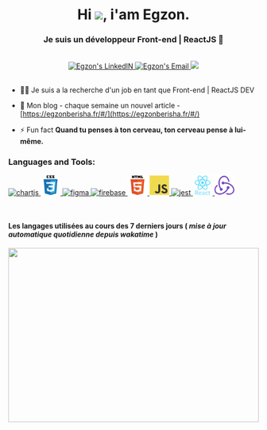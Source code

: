 <h1 align="center"> Hi <img src="https://media.giphy.com/media/hvRJCLFzcasrR4ia7z/giphy.gif" width="30px">, i'am Egzon.
<h3 align="center">Je suis un développeur Front-end | ReactJS 🚀</h3><br/>
 
<div align="center">
<a href="https://www.linkedin.com/in/egzonberishabordeaux/">
  <img alt="Egzon's LinkedIN" width="22px" src="https://raw.githubusercontent.com/peterthehan/peterthehan/master/assets/linkedin.svg" />
</a>
<a href="mailto: egzonberisha232@gmail.com">
  <img  alt="Egzon's Email" width="22px" src="https://img.icons8.com/fluent/48/000000/gmail-new.png" />
</a>
<img src="https://visitor-badge.glitch.me/badge?page_id=deveb2020"></img>
</div>
<br />



- 🧑‍💼 Je suis a la recherche d'un job en tant que Front-end | ReactJS DEV

- 📝 Mon blog - chaque semaine un nouvel article - [https://egzonberisha.fr/#/](https://egzonberisha.fr/#/)

- ⚡ Fun fact **Quand tu penses à ton cerveau, ton cerveau pense à lui-même.**


<h3 align="left">Languages and Tools:</h3>
<p align="left"> <a href="https://www.chartjs.org" target="_blank"> <img src="https://www.chartjs.org/media/logo-title.svg" alt="chartjs" width="40" height="40"/> </a> <a href="https://www.w3schools.com/css/" target="_blank"> <img src="https://raw.githubusercontent.com/devicons/devicon/master/icons/css3/css3-original-wordmark.svg" alt="css3" width="40" height="40"/> </a> <a href="https://www.figma.com/" target="_blank"> <img src="https://www.vectorlogo.zone/logos/figma/figma-icon.svg" alt="figma" width="40" height="40"/> </a> <a href="https://firebase.google.com/" target="_blank"> <img src="https://www.vectorlogo.zone/logos/firebase/firebase-icon.svg" alt="firebase" width="40" height="40"/> </a> <a href="https://www.w3.org/html/" target="_blank"> <img src="https://raw.githubusercontent.com/devicons/devicon/master/icons/html5/html5-original-wordmark.svg" alt="html5" width="40" height="40"/> </a> <a href="https://developer.mozilla.org/en-US/docs/Web/JavaScript" target="_blank"> <img src="https://raw.githubusercontent.com/devicons/devicon/master/icons/javascript/javascript-original.svg" alt="javascript" width="40" height="40"/> </a> <a href="https://jestjs.io" target="_blank"> <img src="https://www.vectorlogo.zone/logos/jestjsio/jestjsio-icon.svg" alt="jest" width="40" height="40"/> </a> <a href="https://reactjs.org/" target="_blank"> <img src="https://raw.githubusercontent.com/devicons/devicon/master/icons/react/react-original-wordmark.svg" alt="react" width="40" height="40"/> </a> <a href="https://redux.js.org" target="_blank"> <img src="https://raw.githubusercontent.com/devicons/devicon/master/icons/redux/redux-original.svg" alt="redux" width="40" height="40"/> </a> </p>






<br/>
<div align="center">
  <h4 align="left">Les langages utilisées au cours des 7 derniers jours ( <i>mise à jour automatique quotidienne depuis wakatime </i>)</h3>
  <img  src="https://wakatime.com/share/@2e54b860-cf1f-4a7c-9b1f-cf8a344b3087/80b6c10f-a040-413f-a4b3-d8e77d7a7d79.svg" height="350" width="100%"></img>
</div>



